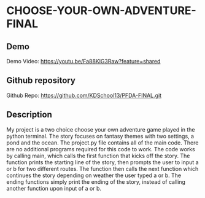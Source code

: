 # CHOOSE-YOUR-OWN-ADVENTURE-FINAL
## Demo
Demo Video: https://youtu.be/Fa88KlG3Raw?feature=shared

## Github repository 
Github Repo: https://github.com/KDSchool13/PFDA-FINAL.git

## Description
My project is a two choice choose your own adventure game played in the python terminal. 
The story focuses on fantasy themes with two settings, a pond and the ocean. 
The project.py file contains all of the main code. 
There are no additional programs required for this code to work. 
The code works by calling main, which calls the first function that kicks off the story.
The function prints the starting line of the story, then prompts the user to input a or b for two different routes.
The function then calls the next function which continues the story depending on weather the user typed a or b. 
The ending functions simply print the ending of the story, instead of calling another function upon input of a or b. 
